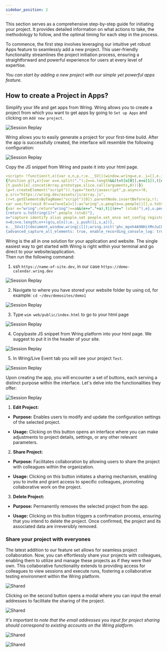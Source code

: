 ```yaml
---
sidebar_position: 2
---
```


This section serves as a comprehensive step-by-step guide for initiating your project. It provides detailed information on what actions to take, the methodology to follow, and the optimal timing for each step in the process.

To commence, the first step involves leveraging our intuitive yet robust Apps feature to seamlessly add a new project. This user-friendly functionality streamlines the project initiation process, ensuring a straightforward and powerful experience for users at every level of expertise.

*You can start by adding a new project with our simple yet powerful apps feature.*

## How to create a Project in Apps?

Simplify your life and get apps from Wring. Wring allows you to create a project from which you want to get apps by going to `Set up Apps` and clicking on `Add new project`.

![Session Replay](/img/pag5.png)

Wring allows you to easily generate a project for your first-time build. After the app is successfully created, the interface will resemble the following configuration:

![Session Replay](/img/pag6.png)

Copy the JS snippet from Wring and paste it into your html page.

 ```yml title="An Example - JS Snippet"
<script> !function(t,e){var o,n,p,r;e.__SV||(window.wring=e,e._i=[],e.init=function(i,s,a)
{function g(t,e){var o=e.split(".");2==o.length&&(t=t[o[0]],e=o[1]),t[e]=function()
{t.push([e].concat(Array.prototype.slice.call(arguments,0)))}}
(p=t.createElement("script")).type="text/javascript",p.async=!0,
p.src="https://wring.dev/assets/js/array.js",
(r=t.getElementsByTagName("script")[0]).parentNode.insertBefore(p,r);
var u=e;for(void 0!==a?u=e[a]=[]:a="wring",u.people=u.people||[],u.toString=function(t)
{var e="wring";return"wring"!==a&&(e+="."+a),t||(e+=" (stub)"),e},u.people.toString=function()
{return u.toString(1)+".people (stub)"},
o="capture identify alias people.set people.set_once set_config register register_once unregister opt_out_capturing has_opted_out_capturing opt_in_capturing reset isFeatureEnabled onFeatureFlags".split(" "),
n=0;n<o.length;n++)g(u,o[n]);e._i.push([i,s,a])},
e.__SV=1)}(document,window.wring||[]);wring.init('phc_mpnh4A9NHitMnJuC0xznUpFv2lNu75eGZZkgu6Jh617',
{advanced_capture_all_elements: true, enable_recording_console_log: true, api_host:'https://wes.wring.dev'}) </script> 
```

Wring is the all in one solution for your application and website. The single easiest way to get started with Wring is right within your terminal and go direct to your website/application.                                                            
Then run the following command:

1. ssh `https://name-of-site.dev`, in our case `https://demo-calendar.wring.dev`

![Session Replay](/img/pag7.png)

2. Navigate to where you have stored your website folder by using cd, for example: `cd ~/dev/demosites/demo1`

![Session Replay](/img/pag8.png)

3. Type `wim web/public/index.html` to go to your html page

![Session Replay](/img/pag9.png)

4. Copy/paste JS snippet from Wring platform into your html page. We suggest to put it in the header of your site.

![Session Replay](/img/pag10.png)

5. In Wring/Live Event tab you will see your project `Test`.


![Session Replay](/img/pag6.png)

Upon creating the app, you will encounter a set of buttons, each serving a distinct purpose within the interface. Let's delve into the functionalities they offer:

![Session Replay](/img/pag11.png)

1. **Edit Project:**

- **Purpose:** Enables users to modify and update the configuration settings of the selected project.

- **Usage:** Clicking on this button opens an interface where you can make adjustments to project details, settings, or any other relevant parameters.

2. **Share Project:**

- **Purpose:** Facilitates collaboration by allowing users to share the project with colleagues within the organization.

- **Usage:** Clicking on this button initiates a sharing mechanism, enabling you to invite and grant access to specific colleagues, promoting collaborative work on the project.

3. **Delete Project:**

- **Purpose:** Permanently removes the selected project from the app.

- **Usage:** Clicking on this button triggers a confirmation process, ensuring that you intend to delete the project. Once confirmed, the project and its associated data are irreversibly removed.


### Share your project with everyone​s

The latest addition to our feature set allows for seamless project collaboration. Now, you can effortlessly share your projects with colleagues, enabling them to utilize and manage these projects as if they were their own. This collaborative functionality extends to providing access for colleagues to view sessions and execute runs, fostering a collaborative testing environment within the Wring platform.

![Shared](/img/shared1.png)

Clicking on the second button opens a modal where you can input the email addresses to facilitate the sharing of the project.

![Shared](/img/shared2.png)

*It's important to note that the email addresses you input for project sharing should correspond to existing accounts on the Wring platform.*

![Shared](/img/shared3.png)

![Shared](/img/shared4.png)
